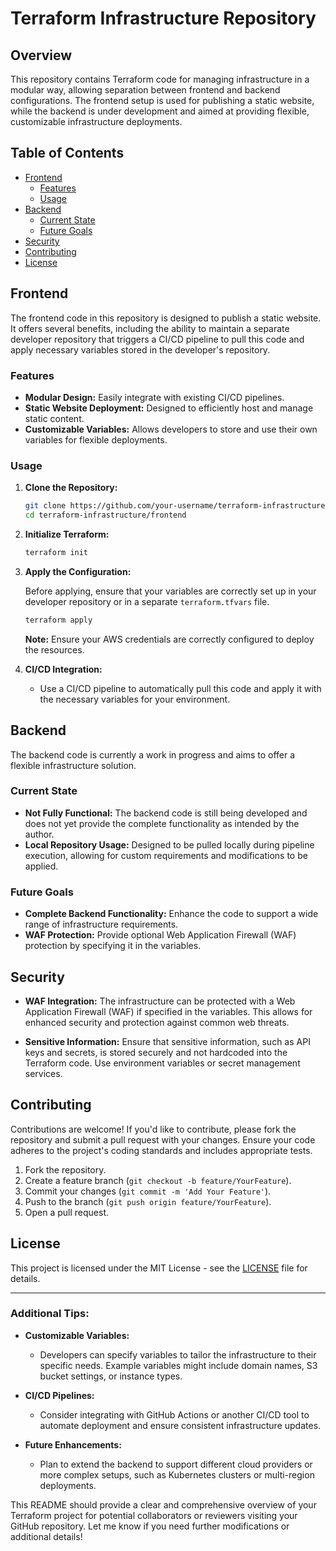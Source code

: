 
# Terraform Infrastructure Repository

## Overview

This repository contains Terraform code for managing infrastructure in a modular way, allowing separation between frontend and backend configurations. The frontend setup is used for publishing a static website, while the backend is under development and aimed at providing flexible, customizable infrastructure deployments.

## Table of Contents

- [Frontend](#frontend)
  - [Features](#features)
  - [Usage](#usage)
- [Backend](#backend)
  - [Current State](#current-state)
  - [Future Goals](#future-goals)
- [Security](#security)
- [Contributing](#contributing)
- [License](#license)

## Frontend

The frontend code in this repository is designed to publish a static website. It offers several benefits, including the ability to maintain a separate developer repository that triggers a CI/CD pipeline to pull this code and apply necessary variables stored in the developer's repository.

### Features

- **Modular Design:** Easily integrate with existing CI/CD pipelines.
- **Static Website Deployment:** Designed to efficiently host and manage static content.
- **Customizable Variables:** Allows developers to store and use their own variables for flexible deployments.

### Usage

1. **Clone the Repository:**

   ```bash
   git clone https://github.com/your-username/terraform-infrastructure.git
   cd terraform-infrastructure/frontend
   ```

2. **Initialize Terraform:**

   ```bash
   terraform init
   ```

3. **Apply the Configuration:**

   Before applying, ensure that your variables are correctly set up in your developer repository or in a separate `terraform.tfvars` file.

   ```bash
   terraform apply
   ```

   **Note:** Ensure your AWS credentials are correctly configured to deploy the resources.

4. **CI/CD Integration:**

   - Use a CI/CD pipeline to automatically pull this code and apply it with the necessary variables for your environment.

## Backend

The backend code is currently a work in progress and aims to offer a flexible infrastructure solution.

### Current State

- **Not Fully Functional:** The backend code is still being developed and does not yet provide the complete functionality as intended by the author.
- **Local Repository Usage:** Designed to be pulled locally during pipeline execution, allowing for custom requirements and modifications to be applied.

### Future Goals

- **Complete Backend Functionality:** Enhance the code to support a wide range of infrastructure requirements.
- **WAF Protection:** Provide optional Web Application Firewall (WAF) protection by specifying it in the variables.

## Security

- **WAF Integration:** The infrastructure can be protected with a Web Application Firewall (WAF) if specified in the variables. This allows for enhanced security and protection against common web threats.

- **Sensitive Information:** Ensure that sensitive information, such as API keys and secrets, is stored securely and not hardcoded into the Terraform code. Use environment variables or secret management services.

## Contributing

Contributions are welcome! If you'd like to contribute, please fork the repository and submit a pull request with your changes. Ensure your code adheres to the project's coding standards and includes appropriate tests.

1. Fork the repository.
2. Create a feature branch (`git checkout -b feature/YourFeature`).
3. Commit your changes (`git commit -m 'Add Your Feature'`).
4. Push to the branch (`git push origin feature/YourFeature`).
5. Open a pull request.

## License

This project is licensed under the MIT License - see the [LICENSE](LICENSE) file for details.

---

### Additional Tips:

- **Customizable Variables:** 
  - Developers can specify variables to tailor the infrastructure to their specific needs. Example variables might include domain names, S3 bucket settings, or instance types.
  
- **CI/CD Pipelines:** 
  - Consider integrating with GitHub Actions or another CI/CD tool to automate deployment and ensure consistent infrastructure updates.

- **Future Enhancements:**
  - Plan to extend the backend to support different cloud providers or more complex setups, such as Kubernetes clusters or multi-region deployments.

This README should provide a clear and comprehensive overview of your Terraform project for potential collaborators or reviewers visiting your GitHub repository. Let me know if you need further modifications or additional details!
